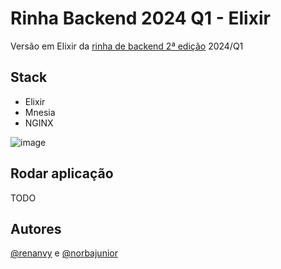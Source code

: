 # Rinha Backend 2024 Q1 - Elixir

Versão em Elixir da [rinha de backend 2ª edição](https://github.com/zanfranceschi/rinha-de-backend-2024-q1) 2024/Q1

## Stack

- Elixir
- Mnesia
- NGINX

![image](https://github.com/renanvy/rinha-backend-2024-q1/assets/218034/5a3a21be-38a5-4923-ac33-e00b09d667ad)

## Rodar aplicação

TODO

## Autores

[@renanvy](https://www.linkedin.com/in/renanvy/) e [@norbajunior](https://www.linkedin.com/in/norbajunior/)
